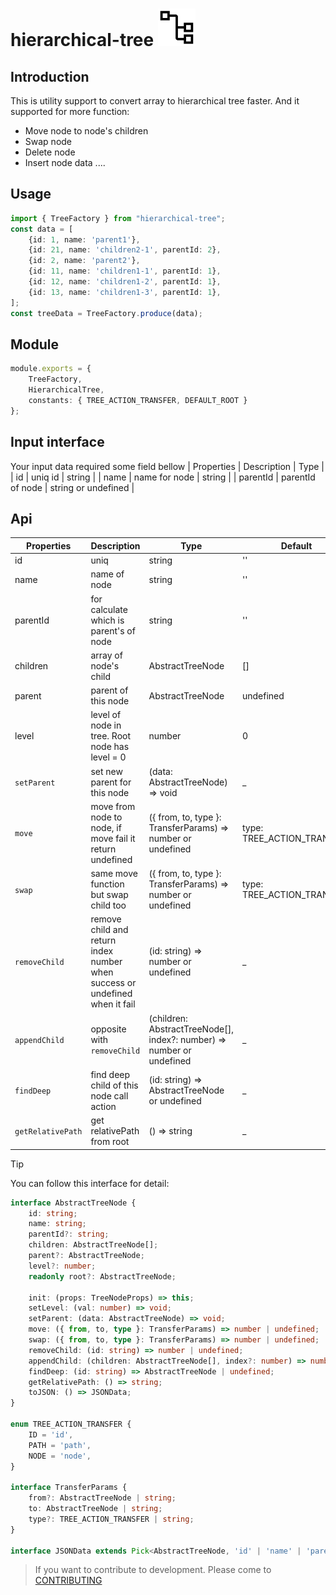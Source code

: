 # hierarchical-tree ![tree-icon](/docs/assets/tree-algorithm-icon.svg) 

## Introduction
This is utility support to convert array to hierarchical tree faster.
And it supported for more function:
- Move node to node's children
- Swap node
- Delete node
- Insert node data
....

## Usage
```typescript
import { TreeFactory } from "hierarchical-tree";
const data = [
    {id: 1, name: 'parent1'},
    {id: 21, name: 'children2-1', parentId: 2},
    {id: 2, name: 'parent2'},
    {id: 11, name: 'children1-1', parentId: 1},
    {id: 12, name: 'children1-2', parentId: 1},
    {id: 13, name: 'children1-3', parentId: 1},
];
const treeData = TreeFactory.produce(data);
```

## Module
```typescript
module.exports = {
    TreeFactory,
    HierarchicalTree,
    constants: { TREE_ACTION_TRANSFER, DEFAULT_ROOT }
};
```

## Input interface
Your input data required some field bellow
| Properties | Description | Type |
| id | uniq id | string |
| name | name for node | string |
| parentId | parentId of node | string or undefined |

## Api
| Properties | Description | Type | Default | Note
| --- | --- | --- | --- | --- |
| id | uniq | string | '' | _ |
| name | name of node | string | '' | _ |
| parentId | for calculate which is parent's of node | string | '' | _ |
| children | array of node's child | AbstractTreeNode | [] | _ |
| parent | parent of this node | AbstractTreeNode | undefined | _ |
| level | level of node in tree. Root node has level = 0 | number | 0 | ...coming... |
| `setParent` | set new parent for this node | (data: AbstractTreeNode) => void | _ | _ |
| `move` | move from node to node, if move fail it return undefined | ({ from, to, type }: TransferParams) => number or undefined | type: TREE_ACTION_TRANSFER | _ |
| `swap` | same move function but swap child too | ({ from, to, type }: TransferParams) => number or undefined | type: TREE_ACTION_TRANSFER | _ |
| `removeChild` | remove child and return index number when success or undefined when it fail | (id: string) => number or undefined | _ | _ |
| `appendChild` | opposite with `removeChild` | (children: AbstractTreeNode[], index?: number) => number or undefined | _ | _ |
| `findDeep` | find deep child of this node call action | (id: string) => AbstractTreeNode or undefined | _ | _ |
| `getRelativePath` | get relativePath from root |  () => string | _ | ...coming... |

> [!TIP]
> You can follow this interface for detail:

```typescript
interface AbstractTreeNode {
    id: string;
    name: string;
    parentId?: string;
    children: AbstractTreeNode[];
    parent?: AbstractTreeNode;
    level?: number;
    readonly root?: AbstractTreeNode;

    init: (props: TreeNodeProps) => this;
    setLevel: (val: number) => void;
    setParent: (data: AbstractTreeNode) => void;
    move: ({ from, to, type }: TransferParams) => number | undefined;
    swap: ({ from, to, type }: TransferParams) => number | undefined;
    removeChild: (id: string) => number | undefined;
    appendChild: (children: AbstractTreeNode[], index?: number) => number | undefined;
    findDeep: (id: string) => AbstractTreeNode | undefined;
    getRelativePath: () => string;
    toJSON: () => JSONData;
}

enum TREE_ACTION_TRANSFER {
    ID = 'id',
    PATH = 'path',
    NODE = 'node',
}

interface TransferParams {
    from?: AbstractTreeNode | string;
    to: AbstractTreeNode | string;
    type?: TREE_ACTION_TRANSFER | string;
}

interface JSONData extends Pick<AbstractTreeNode, 'id' | 'name' | 'parentId' | 'children' | 'level'> {}
```

> If you want to contribute to development. Please come to [CONTRIBUTING](docs/CONTRIBUTING.md)